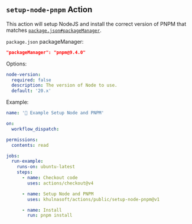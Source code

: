 ## `setup-node-pnpm` Action

This action will setup NodeJS and install the correct version of PNPM that matches [`package.json#packageManager`](https://nodejs.org/api/packages.html#packagemanager).

`package.json` packageManager:

```json
"packageManager": "pnpm@9.4.0"
```

Options:

```yaml
node-version:
  required: false
  description: The version of Node to use.
  default: '20.x'
```

Example:

<!--- @@inject: ../../.github/workflows/example-setup-node-pnpm.yaml --->

```yaml
name: '📗 Example Setup Node and PNPM'

on:
  workflow_dispatch:

permissions:
  contents: read

jobs:
  run-example:
    runs-on: ubuntu-latest
    steps:
      - name: Checkout code
        uses: actions/checkout@v4

      - name: Setup Node and PNPM
        uses: khulnasoft/actions/public/setup-node-pnpm@v1

      - name: Install
        run: pnpm install
```

<!--- @@inject-end: ../../.github/workflows/example-setup-node-pnpm.yaml --->
